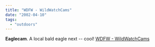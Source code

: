 ```yaml
---
title: "WDFW - WildWatchCams"
date: "2002-04-10"
tags: 
  - "outdoors"
---
```


**Eaglecam**. A local bald eagle next -- cool! [WDFW - WildWatchCams](http://www.wa.gov/wdfw/wildwatch/eaglecam/)
